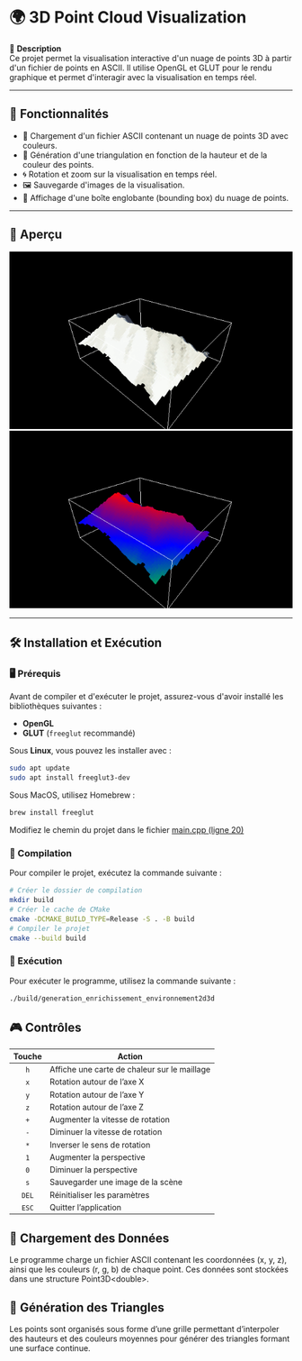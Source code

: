 # 🌍 3D Point Cloud Visualization

📌 **Description**  
Ce projet permet la visualisation interactive d'un nuage de points 3D à partir d'un fichier de points en ASCII. Il
utilise OpenGL et GLUT pour le rendu graphique et permet d'interagir avec la visualisation en temps réel.

---

## 🎯 Fonctionnalités

- 📡 Chargement d'un fichier ASCII contenant un nuage de points 3D avec couleurs.
- 🎨 Génération d'une triangulation en fonction de la hauteur et de la couleur des points.
- 🌀 Rotation et zoom sur la visualisation en temps réel.
- 🖼️ Sauvegarde d'images de la visualisation.
- 🔲 Affichage d'une boîte englobante (bounding box) du nuage de points.

---

## 📸 Aperçu

![Démonstration](mean.gif)
![Démonstration Carte de chaleur](heatmap.gif)

---

## 🛠️ Installation et Exécution

### 🖥️ Prérequis

Avant de compiler et d'exécuter le projet, assurez-vous d'avoir installé les bibliothèques suivantes :

- **OpenGL**
- **GLUT** (`freeglut` recommandé)

Sous **Linux**, vous pouvez les installer avec :

```bash
sudo apt update
sudo apt install freeglut3-dev
```

Sous MacOS, utilisez Homebrew :

```bash
brew install freeglut
```

Modifiez le chemin du projet dans le fichier [main.cpp (ligne 20)](./main.cpp#L20)

### 🚀 Compilation
Pour compiler le projet, exécutez la commande suivante :

```bash
# Créer le dossier de compilation
mkdir build
# Créer le cache de CMake
cmake -DCMAKE_BUILD_TYPE=Release -S . -B build
# Compiler le projet
cmake --build build
```

### 🚦 Exécution

Pour exécuter le programme, utilisez la commande suivante :

```bash
./build/generation_enrichissement_environnement2d3d
```

## 🎮 Contrôles

| Touche | Action                                       |
|:------:|----------------------------------------------|
|  `h`   | Affiche une carte de chaleur sur le maillage |
|  `x`   | Rotation autour de l’axe X                   |
|  `y`   | Rotation autour de l’axe Y                   |
|  `z`   | Rotation autour de l’axe Z                   |
|  `+`   | Augmenter la vitesse de rotation             | 
|  `-`   | Diminuer la vitesse de rotation              | 
|  `*`   | Inverser le sens de rotation                 |
|  `1`   | Augmenter la perspective                     |
|  `0`   | Diminuer la perspective                      |
|  `s`   | Sauvegarder une image de la scène            |
| `DEL`  | Réinitialiser les paramètres                 |
| `ESC`  | Quitter l’application                        |

## 📍 Chargement des Données

Le programme charge un fichier ASCII contenant les coordonnées (x, y, z), ainsi que les couleurs (r, g, b) de chaque
point. Ces données sont stockées dans une structure Point3D\<double\>.

## 🔺 Génération des Triangles

Les points sont organisés sous forme d’une grille permettant d’interpoler des hauteurs et des couleurs moyennes pour
générer des triangles formant une surface continue.
